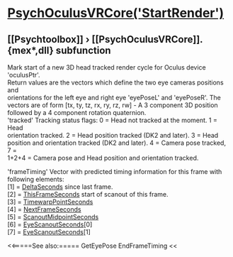 # [PsychOculusVRCore('StartRender')](PsychOculusVRCore-StartRender) 
## [[Psychtoolbox]] &#8250; [[PsychOculusVRCore]].{mex*,dll} subfunction


Mark start of a new 3D head tracked render cycle for Oculus device 'oculusPtr'.  
Return values are the vectors which define the two eye cameras positions and  
orientations for the left eye and right eye 'eyePoseL' and 'eyePoseR'. The  
vectors are of form [tx, ty, tz, rx, ry, rz, rw] - A 3 component 3D position  
followed by a 4 component rotation quaternion.  
'tracked' Tracking status flags: 0 = Head not tracked at the moment. 1 = Head  
orientation tracked. 2 = Head position tracked (DK2 and later). 3 = Head  
position and orientation tracked (DK2 and later). 4 = Camera pose tracked, 7 =  
1+2+4 = Camera pose and Head position and orientation tracked.  
  
'frameTiming' Vector with predicted timing information for this frame with  
following elements:  
[1] = [DeltaSeconds](DeltaSeconds) since last frame.  
[2] = [ThisFrameSeconds](ThisFrameSeconds) start of scanout of this frame.  
[3] = [TimewarpPointSeconds](TimewarpPointSeconds)  
[4] = [NextFrameSeconds](NextFrameSeconds)  
[5] = [ScanoutMidpointSeconds](ScanoutMidpointSeconds)  
[6] = [EyeScanoutSeconds](EyeScanoutSeconds)[0]  
[7] = [EyeScanoutSeconds](EyeScanoutSeconds)[1]  
  
  


<<=====See also:=====
GetEyePose EndFrameTiming
<<